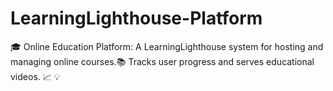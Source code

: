 # LearningLighthouse-Platform
🎓 Online Education Platform: A LearningLighthouse system for hosting and managing online courses.📚 Tracks user progress and serves educational videos. 📈 💡
